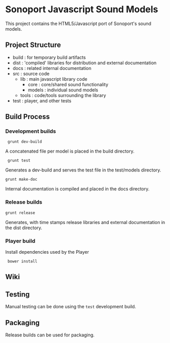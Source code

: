 # Sonoport Javascript Sound Models

This project contains the HTML5/Javascript port of Sonoport's sound models.

## Project Structure

- build : for temporary build artifacts
- dist  : 'compiled' libraries for distribution and external documentation
- docs  : related internal documentation
- src   : source code
	- lib    : main javascript library code
		- core 	: core/shared sound functionality
		- models 	: individual sound models
	- tools  : code/tools surrounding the library
- test 	: player, and other tests


## Build Process

### Development builds
``` grunt dev-build```

A concatenated file per model is placed in the build directory.

``` grunt test```

Generates a dev-build and serves the test file in the test/models directory.

```grunt make-doc```

Internal documentation is compiled and placed in the docs directory.


### Release builds

```grunt release```

Generates, with time stamps release libraries and external documentation in the dist directory.

### Player build
Install dependencies used by the Player

``` bower install```

## Wiki


## Testing

Manual testing can be done using the `test` development build.

## Packaging

Release builds can be used for packaging.
